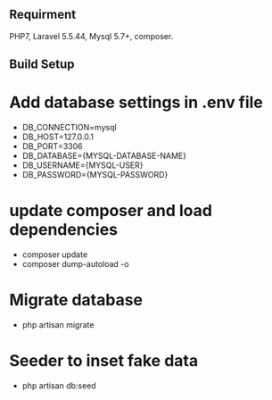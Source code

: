 ## Requirment

PHP7, Laravel 5.5.44, Mysql 5.7+, composer.

## Build Setup

# Add database settings in  .env file
- DB_CONNECTION=mysql
- DB_HOST=127.0.0.1
- DB_PORT=3306
- DB_DATABASE={MYSQL-DATABASE-NAME}
- DB_USERNAME={MYSQL-USER}
- DB_PASSWORD={MYSQL-PASSWORD}

# update composer and load dependencies
- composer update
- composer dump-autoload -o

# Migrate database
- php artisan migrate

# Seeder to inset fake data
- php artisan db:seed

